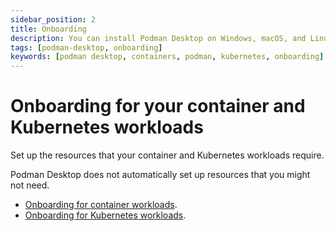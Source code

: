 ```yaml
---
sidebar_position: 2
title: Onboarding
description: You can install Podman Desktop on Windows, macOS, and Linux.
tags: [podman-desktop, onboarding]
keywords: [podman desktop, containers, podman, kubernetes, onboarding]
---
```


# Onboarding for your container and Kubernetes workloads

Set up the resources that your container and Kubernetes workloads require.

Podman Desktop does not automatically set up resources that you might not need.

- [Onboarding for container workloads](/docs/onboarding/containers).
- [Onboarding for Kubernetes workloads](/docs/onboarding/kubernetes).
